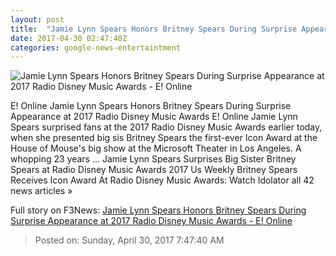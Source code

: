 ```yaml
---
layout: post
title:  "Jamie Lynn Spears Honors Britney Spears During Surprise Appearance at 2017 Radio Disney Music Awards - E! Online"
date: 2017-04-30 02:47:40Z
categories: google-news-entertaintment
---
```


![Jamie Lynn Spears Honors Britney Spears During Surprise Appearance at 2017 Radio Disney Music Awards - E! Online](http://akns-images.eonline.com/eol_images/Entire_Site/2017329/rs_600x600-170429183316-600.Jamie-Lynn-Spears-Britney-Spears.kg.042917.jpg?downsize=450:*&crop=450:350;left,top)

E! Online Jamie Lynn Spears Honors Britney Spears During Surprise Appearance at 2017 Radio Disney Music Awards E! Online Jamie Lynn Spears surprised fans at the 2017 Radio Disney Music Awards earlier today, when she presented big sis Britney Spears the first-ever Icon Award at the House of Mouse's big show at the Microsoft Theater in Los Angeles. A whopping 23 years ... Jamie Lynn Spears Surprises Big Sister Britney Spears at Radio Disney Music Awards 2017 Us Weekly Britney Spears Receives Icon Award At Radio Disney Music Awards: Watch Idolator all 42 news articles »


Full story on F3News: [Jamie Lynn Spears Honors Britney Spears During Surprise Appearance at 2017 Radio Disney Music Awards - E! Online](http://www.f3nws.com/n/hvYfUJ)

> Posted on: Sunday, April 30, 2017 7:47:40 AM
